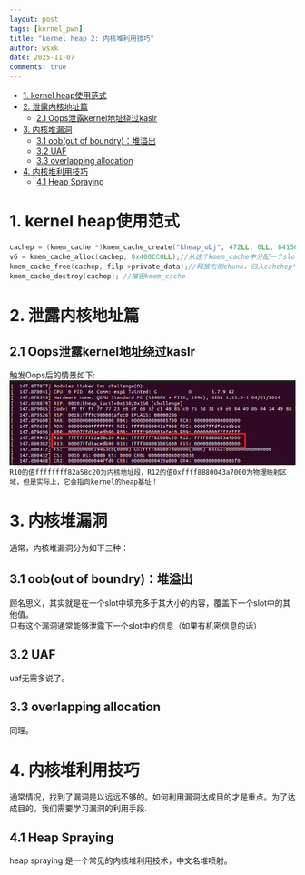 ```yaml
---
layout: post
tags: [kernel_pwn]
title: "kernel heap 2: 内核堆利用技巧"
author: wsxk
date: 2025-11-07
comments: true
---
```


- [1. kernel heap使用范式](#1-kernel-heap使用范式)
- [2.  泄露内核地址篇](#2--泄露内核地址篇)
  - [2.1 Oops泄露kernel地址绕过kaslr](#21-oops泄露kernel地址绕过kaslr)
- [3. 内核堆漏洞](#3-内核堆漏洞)
  - [3.1 oob(out of boundry)：堆溢出](#31-oobout-of-boundry堆溢出)
  - [3.2 UAF](#32-uaf)
  - [3.3 overlapping allocation](#33-overlapping-allocation)
- [4. 内核堆利用技巧](#4-内核堆利用技巧)
  - [4.1 Heap Spraying](#41-heap-spraying)



# 1. kernel heap使用范式<br>
```c
cachep = (kmem_cache *)kmem_cache_create("kheap_obj", 472LL, 0LL, 84156416LL, 0LL);//大小为472
v6 = kmem_cache_alloc(cachep, 0x400CC0LL);//从这个kmem_cache中分配一个slot
kmem_cache_free(cachep, filp->private_data);//释放右侧chunk，归入cahchep中。
kmem_cache_destroy(cachep); //摧毁kmem_cache
```

# 2.  泄露内核地址篇<br>
## 2.1 Oops泄露kernel地址绕过kaslr<br>
触发Oops后的情景如下:<br>
![](https://raw.githubusercontent.com/wsxk/wsxk_pictures/main/2025-9-25/20251023001013.png)
`R10的值ffffffff82a58c20为内核地址段，R12的值0xffff8880043a7000为物理映射区域，但是实际上，它会指向kernel的heap基址！`<br>

# 3. 内核堆漏洞<br>
通常，内核堆漏洞分为如下三种：<br>
## 3.1 oob(out of boundry)：堆溢出<br>
顾名思义，其实就是在一个slot中填充多于其大小的内容，覆盖下一个slot中的其他值。<br>
只有这个漏洞通常能够泄露下一个slot中的信息（如果有机密信息的话）<br>

## 3.2 UAF<br>
uaf无需多说了。

## 3.3 overlapping allocation<br>
同理。<br>

# 4. 内核堆利用技巧<br>
通常情况，找到了漏洞是以远远不够的。如何利用漏洞达成目的才是重点。为了达成目的，我们需要学习漏洞的利用手段.<br>

## 4.1 Heap Spraying<br>
heap spraying 是一个常见的内核堆利用技术，中文名堆喷射。<br>




<!-- Google tag (gtag.js) -->
<script async src="https://www.googletagmanager.com/gtag/js?id=G-C22S5YSYL7"></script>
<script>
  window.dataLayer = window.dataLayer || [];
  function gtag(){dataLayer.push(arguments);}
  gtag('js', new Date());

  gtag('config', 'G-C22S5YSYL7');
</script>